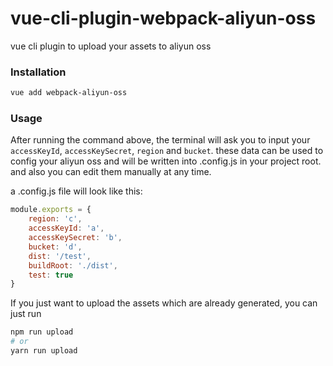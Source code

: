 # vue-cli-plugin-webpack-aliyun-oss

vue cli plugin to upload your assets to aliyun oss



### Installation

```sh
vue add webpack-aliyun-oss
```



### Usage

After running the command above, the terminal will ask you to input your `accessKeyId`, `accessKeySecret`, `region` and  `bucket`. these data can be used to config your aliyun oss and will be written into .config.js in your project root. and also you can edit them manually at any time.



a .config.js file will look like this:

```js
module.exports = {
	region: 'c',
	accessKeyId: 'a',
	accessKeySecret: 'b',
	bucket: 'd',
	dist: '/test',
	buildRoot: './dist',
	test: true
}
```



If you just want to upload the assets which are already generated, you can just run

```sh
npm run upload
# or
yarn run upload
```

